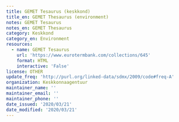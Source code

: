 ```yaml
---
title: GEMET Tesaurus (keskkond)
title_en: GEMET Thesaurus (environment)
notes: GEMET Tesaurus
notes_en: GEMET Thesaurus
category: Keskkond
category_en: Environment
resources:
  - name: GEMET Tesaurus
    url: 'https://www.eurotermbank.com/collections/645'
    format: HTML
    interactive: 'False'
license: OTHER
update_freq: 'http://purl.org/linked-data/sdmx/2009/code#freq-A'
organization: Keskkonnaagentuur
maintainer_name: ''
maintainer_email: ''
maintainer_phone: ''
date_issued: '2020/03/21'
date_modified: '2020/03/21'
---
```

